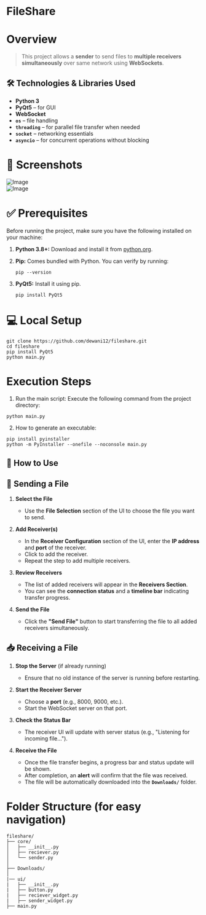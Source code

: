 # FileShare
# Overview 

> This project allows a **sender** to send files to **multiple receivers simultaneously** over same network using **WebSockets**.

## 🛠️ Technologies & Libraries Used

- **Python 3**
- **PyQt5** – for GUI
- **WebSocket**
- **`os`** – file handling
- **`threading`** – for parallel file transfer when needed
- **`socket`** – networking essentials
- **`asyncio`** – for concurrent operations without blocking

# 📸 Screenshots  
![Image](https://github.com/user-attachments/assets/221c9881-3a26-47ce-b151-2331adac7d63)  
![Image](https://github.com/user-attachments/assets/b8b27bae-bccb-4e67-b6f1-a5b8c5401016)

# ✅ Prerequisites  
Before running the project, make sure you have the following installed on your machine:

1. **Python 3.8+:** Download and install it from [python.org](https://www.python.org/downloads/).
   
2. **Pip:** Comes bundled with Python. You can verify by running:
   ```
   pip --version
   ```
3. **PyQt5:** Install it using pip.
   ```
   pip install PyQt5
   ```

# 💻 Local Setup 
```
git clone https://github.com/dewani12/fileshare.git
cd fileshare
pip install PyQt5
python main.py
```

# Execution Steps 
1. Run the main script:
Execute the following command from the project directory:
```
python main.py 
```
2. How to generate an executable:
```
pip install pyinstaller
python -m PyInstaller --onefile --noconsole main.py
```

## 🚀 How to Use

## 📨 Sending a File

1. **Select the File**
   - Use the **File Selection** section of the UI to choose the file you want to send.

2. **Add Receiver(s)**
   - In the **Receiver Configuration** section of the UI, enter the **IP address** and **port** of the receiver.
   - Click to add the receiver.
   - Repeat the step to add multiple receivers.

3. **Review Receivers**
   - The list of added receivers will appear in the **Receivers Section**.
   - You can see the **connection status** and a **timeline bar** indicating transfer progress.

4. **Send the File**
   - Click the **"Send File"** button to start transferring the file to all added receivers simultaneously.

## 📥 Receiving a File

1. **Stop the Server** (if already running)
   - Ensure that no old instance of the server is running before restarting.

2. **Start the Receiver Server**
   - Choose a **port** (e.g., 8000, 9000, etc.).
   - Start the WebSocket server on that port.

3. **Check the Status Bar**
   - The receiver UI will update with server status (e.g., "Listening for incoming file...").

4. **Receive the File**
   - Once the file transfer begins, a progress bar and status update will be shown.
   - After completion, an **alert** will confirm that the file was received.
   - The file will be automatically downloaded into the **`Downloads/`** folder.

# Folder Structure (for easy navigation)
```
fileshare/
├── core/
│   ├── __init__.py
│   ├── reciever.py
│   └── sender.py
│
├── Downloads/
│
|── ui/
|   ├── __init__.py
|   ├── button.py
|   ├── reciever_widget.py
|   ├── sender_widget.py
├── main.py
```
